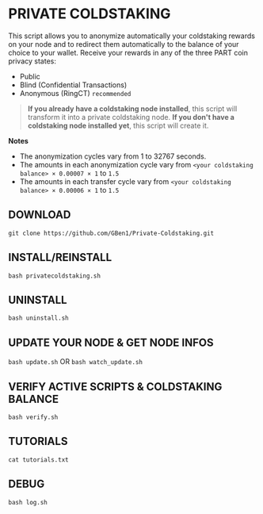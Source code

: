 # PRIVATE COLDSTAKING 

This script allows you to anonymize automatically your coldstaking rewards on your node and to redirect them automatically to the balance of your choice to your wallet. Receive your rewards in any of the three PART coin privacy states:

- Public
- Blind (Confidential Transactions)
- Anonymous (RingCT) `recommended`

> **If you already have a coldstaking node installed**, this script will transform it into a private coldstaking node. **If you don't have a coldstaking node installed yet**, this script will create it.

**Notes**

- The anonymization cycles vary from 1 to 32767 seconds.
- The amounts in each anonymization cycle vary from `<your coldstaking balance> × 0.00007 × 1` to `1.5`
- The amounts in each transfer cycle vary from `<your coldstaking balance> × 0.00006 × 1` to `1.5`

## DOWNLOAD

`git clone https://github.com/GBen1/Private-Coldstaking.git`

## INSTALL/REINSTALL

`bash privatecoldstaking.sh`

## UNINSTALL

`bash uninstall.sh`

## UPDATE YOUR NODE & GET NODE INFOS

`bash update.sh` OR `bash watch_update.sh`

## VERIFY ACTIVE SCRIPTS & COLDSTAKING BALANCE

`bash verify.sh`

## TUTORIALS

`cat tutorials.txt`

## DEBUG

`bash log.sh`
